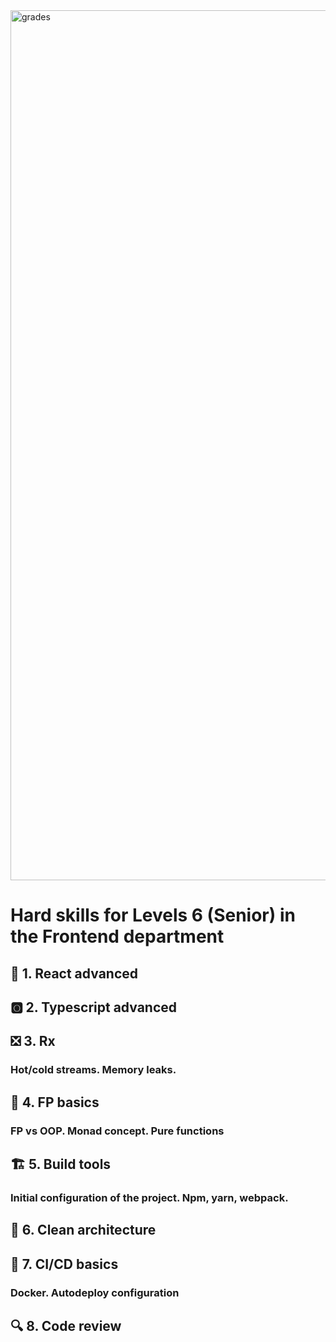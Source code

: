 <img width="1392" alt="grades" src="https://user-images.githubusercontent.com/47868427/120641169-f546a000-c47b-11eb-94a1-b03db576ab43.png">

# Hard skills for Levels 6 (Senior) in the Frontend department

## 🚀 1. React advanced
### 

## 🅾️ 2. Typescript advanced
### 

## ❎ 3. Rx
### Hot/cold streams. Memory leaks. 

## 📡 4. FP basics
### FP vs OOP. Monad concept. Pure functions

## 🏗️ 5. Build tools
### Initial configuration of the project. Npm, yarn, webpack.

## 🧹 6. Clean architecture
### 

## 🔄 7. CI/CD basics
### Docker. Autodeploy configuration

## 🔍 8. Code review
###


